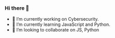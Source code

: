### Hi there 👋

<!--
**kumarmiraj/kumarmiraj** is a ✨ _special_ ✨ repository because its `README.md` (this file) appears on your GitHub profile.

Here are some ideas to get you started:

- 🔭 I’m currently working on Cybersecurity.
- 🌱 I’m currently learning JavaScript and Python.
- 👯 I’m looking to collaborate on JS, Python
- 🤔 I’m looking for help with ...
- 💬 Ask me about ...
- 📫 How to reach me: ...
- 😄 Pronouns: ...
- ⚡ Fun fact: ...
-->

- 🔭 I’m currently working on Cybersecurity.
- 🌱 I’m currently learning JavaScript and Python.
- 👯 I’m looking to collaborate on JS, Python
